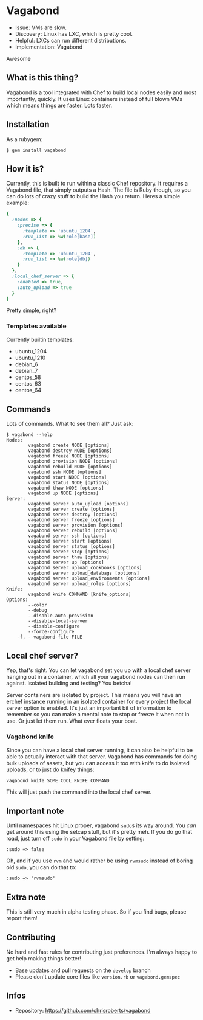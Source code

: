 # Vagabond

* Issue: VMs are slow.
* Discovery: Linux has LXC, which is pretty cool.
* Helpful: LXCs can run different distributions.
* Implementation: Vagabond

Awesome

## What is this thing?

Vagabond is a tool integrated with Chef to build local nodes
easily and most importantly, quickly. It uses Linux containers
instead of full blown VMs which means things are faster. Lots
faster.

## Installation

As a rubygem:

```
$ gem install vagabond
```

## How it is?

Currently, this is built to run within a classic Chef repository.
It requires a Vagabond file, that simply outputs a Hash. The file
is Ruby though, so you can do lots of crazy stuff to build the
Hash you return. Heres a simple example:

```ruby
{
  :nodes => {
    :precise => {
      :template => 'ubuntu_1204',
      :run_list => %w(role[base])
    },
    :db => {
      :template => 'ubuntu_1204',
      :run_list => %w(role[db])
    }
  },
  :local_chef_server => {
    :enabled => true,
    :auto_upload => true
  }
}
```

Pretty simple, right?

### Templates available

Currently builtin templates:

* ubuntu_1204
* ubuntu_1210
* debian_6
* debian_7
* centos_58
* centos_63
* centos_64

## Commands

Lots of commands. What to see them all? Just ask:

```
$ vagabond --help
Nodes:
        vagabond create NODE [options]
        vagabond destroy NODE [options]
        vagabond freeze NODE [options]
        vagabond provision NODE [options]
        vagabond rebuild NODE [options]
        vagabond ssh NODE [options]
        vagabond start NODE [options]
        vagabond status NODE [options]
        vagabond thaw NODE [options]
        vagabond up NODE [options]
Server:
        vagabond server auto_upload [options]
        vagabond server create [options]
        vagabond server destroy [options]
        vagabond server freeze [options]
        vagabond server provision [options]
        vagabond server rebuild [options]
        vagabond server ssh [options]
        vagabond server start [options]
        vagabond server status [options]
        vagabond server stop [options]
        vagabond server thaw [options]
        vagabond server up [options]
        vagabond server upload_cookbooks [options]
        vagabond server upload_databags [options]
        vagabond server upload_environments [options]
        vagabond server upload_roles [options]
Knife:
        vagabond knife COMMAND [knife_options]
Options:
        --color
        --debug
        --disable-auto-provision
        --disable-local-server
        --disable-configure
        --force-configure
    -f, --vagabond-file FILE
```

## Local chef server?

Yep, that's right. You can let vagabond set you up with a local chef
server hanging out in a container, which all your vagabond nodes can
then run against. Isolated building and testing? You betcha!

Server containers are isolated by project. This means you will have an
erchef instance running in an isolated container for every project the
local server option is enabled. It's just an important bit of information
to remember so you can make a mental note to stop or freeze it when not
in use. Or just let them run. What ever floats your boat.

### Vagabond knife

Since you can have a local chef server running, it can also be helpful
to be able to actually interact with that server. Vagabond has commands
for doing bulk uploads of assets, but you can access it too with knife
to do isolated uploads, or to just do knifey things:

```
vagabond knife SOME COOL KNIFE COMMAND
```

This will just push the command into the local chef server. 

## Important note

Until namespaces hit Linux proper, vagabond `sudo`s its way around. You
_can_ get around this using the setcap stuff, but it's pretty meh. If you
do go that road, just turn off `sudo` in your Vagabond file by setting:

```
:sudo => false
```

Oh, and if you use `rvm` and would rather be using `rvmsudo` instead of
boring old `sudo`, you can do that to:

```
:sudo => 'rvmsudo'
```

## Extra note

This is still very much in alpha testing phase. So if you find bugs, please
report them!

## Contributing

No hard and fast rules for contributing just preferences. I'm always happy to 
get help making things better!

* Base updates and pull requests on the `develop` branch
* Please don't update core files like `version.rb` or `vagabond.gemspec`

## Infos

* Repository: https://github.com/chrisroberts/vagabond